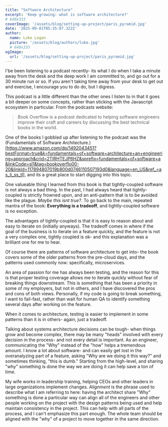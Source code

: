 ```yaml
---
title: "Software Architecture"
excerpt: 'Keep growing: what is software architecture?'
# 640x333
coverImage: '/assets/blog/setting-up-project/paris_pyramid.jpg'
date: '2025-09-01T05:35:07.322Z'
author:
  name: Luke Logan
  picture: '/assets/blog/authors/luke.jpg'
  # 640x333
ogImage:
  url: '/assets/blog/setting-up-project/paris_pyramid.jpg'
---
```



I'be been listening to a podcast recently- its what I do when I take a minute away from the desk and the deep work I am committed to, and go out for a 30 minute run or so. If you aren't taking time away from your desk to get out and exercise, I encourage you to do do, but I digress. 

This podcast is a little different than the other ones I listen to in that it goes a bit deeper on some concepts, rather than sticking with the Javascript ecosystem in particular. From the podcasts website:

> Book Overflow is a podcast dedicated to helping software engineers improve their craft and careers by discussing the best technical books in the world.

One of the books I gobbled up after listening to the podcast was the (Fundamentals of Software Architecture.)[https://www.amazon.com/dp/1492043451?bestFormat=true&k=fundamentals+of+software+architecture+an+engineering+approach&crid=2TIRHTEJP6HZ&sprefix=fundamentals+of+software+a&linkCode=sl1&tag=bookoverflo00-20&linkId=117894807019b800d0746110507193d0&language=en_US&ref_=as_li_ss_tl], and its a great place to start digging into this topic. 

One valueable thing I learned from this book is that tightly-coupled software is not always a bad thing. In the past, I had always heard that tightly-coupled is strictly frowned upon, and an anti-pattern that is to be avoided like the plague. *Maybe this isnt true?*. To go back to the main, repeated mantra of the book: **Everything is a tradeoff**, and tightly-coupled software is no exception. 

The advantages of tightly-coupled is that it is easy to reason about and easy to iterate on (initially anyways). The tradeoff comes in where if the goal of the business is to iterate on a feature quickly, and the feature is not a very complex one, tightly coupled is ok- and this explanation was a brilliant one for me to hear. 

Of course there are patterns of software architecture to get into- the book covers some of the older patterns from the pre-cloud days, and the patterns used commonly now: specifically, microservices. 

An area of passion for me has always been testing, and the reason for this is that proper testing coverage allows me to iterate quickly without fear of breaking things downstream. This is something that has been a priority in some of my employers, but not in others, and I have discovered the pros and cons of both views. Personally, if my code is going to break something, I want to fail-fast, rather than wait for human QA to identify something several days after working on the feature. 

When it comes to architecture, testing is easier to implement in some patterns than it is in others- again, just a tradeoff. 

Talking about systems architecture decisions can be tough- when things grow and become complex, there may be many "heads" involved with every decision in the process- and not every detail is important. As an engineer, communicating the "Why" instead of the "how" helps a tremendous amount. I know a lot about software- and can easily get lost in the overanalyzing part of a feature, asking "Why are we doing it this way?" and sometimes thinking, "this is dumb." Starting from the high-level, and sharing "why" something is done the way we are doing it can help save a ton of time. 

My wife works in leadership training, helping CEOs and other leaders in large organizations implement changes. *Alignment* is the phrase used to describe what I am referring to here: having the architect share "Why" something is done a particular way can align all of the engineers and other people working on the project with the design patterns being used and help maintain consistency in the project. This can help with all parts of the process, and I can't emphasize this part enough. The whole team should be aligned with the "why" of a project to move together in the same direction. 

